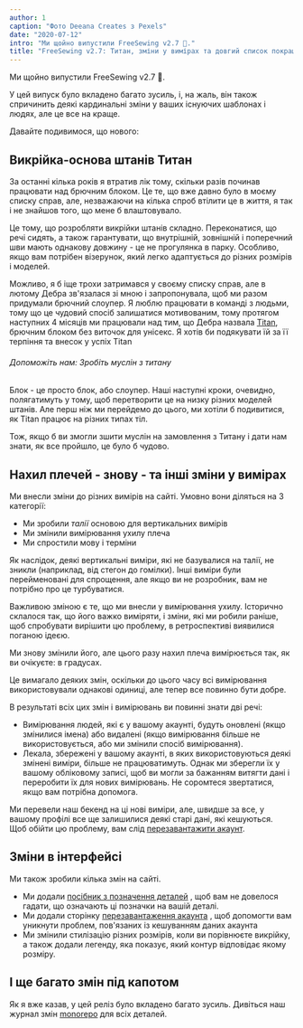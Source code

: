 ```yaml
---
author: 1
caption: "Фото Deeana Creates з Pexels"
date: "2020-07-12"
intro: "Ми щойно випустили FreeSewing v2.7 🎉."
title: "FreeSewing v2.7: Титан, зміни у вимірах та довгий список покращень"
---
```



Ми щойно випустили FreeSewing v2.7 🎉.

У цей випуск було вкладено багато зусиль, і, на жаль, він також спричинить деякі кардинальні зміни у ваших існуючих шаблонах і людях, але це все на краще.

Давайте подивимося, що нового:

## Викрійка-основа штанів Титан

За останні кілька років я втратив лік тому, скільки разів починав працювати над брючним блоком. Це те, що вже давно було в моєму списку справ, але, незважаючи на кілька спроб втілити це в життя, я так і не знайшов того, що мене б влаштовувало.

Це тому, що розробляти викрійки штанів складно. Переконатися, що речі сидять, а також гарантувати, що внутрішній, зовнішній і поперечний шви мають однакову довжину - це не прогулянка в парку. Особливо, якщо вам потрібен візерунок, який легко адаптується до різних розмірів і моделей.

Можливо, я б іще трохи затримався у своєму списку справ, але в лютому Дебра зв'язалася зі мною і запропонувала, щоб ми разом придумали брючний слоупер. Я люблю працювати в команді з людьми, тому що це чудовий спосіб залишатися мотивованим, тому протягом наступних 4 місяців ми працювали над тим, що Дебра назвала [Titan](/designs/titan/), брючним блоком без виточок для унісекс. Я хотів би подякувати їй за її терпіння та внесок у успіх Titan

<Note>

###### Допоможіть нам: Зробіть муслін з титану 

Блок - це просто блок, або слоупер. Наші наступні кроки, очевидно, полягатимуть у тому, щоб перетворити це на низку різних моделей штанів. Але перш ніж ми перейдемо до цього, ми хотіли б подивитися, як Titan працює на різних типах тіл.

Тож, якщо б ви змогли зшити муслін на замовлення з Титану і дати нам знати, як все пройшло, це було б чудово.

</Note>

## Нахил плечей - знову - та інші зміни у вимірах

Ми внесли зміни до різних вимірів на сайті. Умовно вони діляться на 3 категорії:

 - Ми зробили *талії* основою для вертикальних вимірів
 - Ми змінили вимірювання ухилу плеча
 - Ми спростили мову і терміни

Як наслідок, деякі вертикальні виміри, які не базувалися на талії, не зникли (наприклад, від стегон до гомілки). Інші виміри були перейменовані для спрощення, але якщо ви не розробник, вам не потрібно про це турбуватися.

Важливою зміною є те, що ми внесли у вимірювання ухилу. Історично склалося так, що його важко виміряти, і зміни, які ми робили раніше, щоб спробувати вирішити цю проблему, в ретроспективі виявилися поганою ідеєю.

Ми знову змінили його, але цього разу нахил плеча вимірюється так, як ви очікуєте: в градусах.

Це вимагало деяких змін, оскільки до цього часу всі вимірювання використовували однакові одиниці, але тепер все повинно бути добре.

В результаті всіх цих змін і вимірювань ви повинні знати дві речі:

 - Вимірювання людей, які є у вашому акаунті, будуть оновлені (якщо змінилися імена) або видалені (якщо вимірювання більше не використовується, або ми змінили спосіб вимірювання).
 - Лекала, збережені у вашому акаунті, в яких використовуються деякі змінені виміри, більше не працюватимуть. Однак ми зберегли їх у вашому обліковому записі, щоб ви могли за бажанням витягти дані і переробити їх для нових вимірювань. Не соромтеся звертатися, якщо вам потрібна допомога.

<Tip>

Ми перевели наш бекенд на ці нові виміри, але, швидше за все, у вашому профілі все ще залишилися деякі старі дані, які кешуються.  
Щоб обійти цю проблему, вам слід [перезавантажити акаунт](/account/reload/).

</Tip>

## Зміни в інтерфейсі

Ми також зробили кілька змін на сайті.

 - Ми додали [посібник з позначення деталей](/docs/about/notation/) , щоб вам не довелося гадати, що означають ці позначки на вашій деталі.
 - Ми додали сторінку [перезавантаження акаунта](/account/actions/reload/) , щоб допомогти вам уникнути проблем, пов'язаних із кешуванням даних акаунта
 - Ми змінили стилізацію різних розмірів, коли ви порівнюєте викрійку, а також додали легенду, яка показує, який контур відповідає якому розміру.


## І ще багато змін під капотом

Як я вже казав, у цей реліз було вкладено багато зусиль. Дивіться наш журнал змін [monorepo](https://github.com/freesewing/freesewing/blob/develop/CHANGELOG.md) для всіх деталей.

